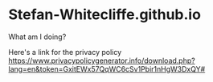 # Stefan-Whitecliffe.github.io

What am I doing?


Here's a link for the privacy policy https://www.privacypolicygenerator.info/download.php?lang=en&token=GxitEWx57QqWC6cSv1Pbir1nHgW3DxQY#
